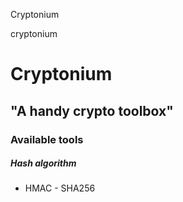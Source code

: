 Cryptonium

cryptonium

# Cryptonium

## "A handy crypto toolbox"

### Available tools

##### Hash algorithm

- HMAC - SHA256
